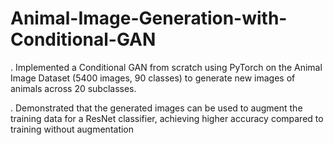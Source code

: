 # Animal-Image-Generation-with-Conditional-GAN

.  Implemented a Conditional GAN from scratch using PyTorch on the Animal Image Dataset (5400 images, 90 classes) to generate new images of animals across 20 subclasses.

.  Demonstrated that the generated images can be used to augment the training data for a ResNet classifier, achieving higher accuracy compared to training without augmentation
